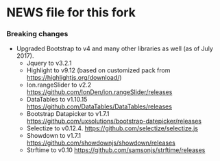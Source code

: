 NEWS file for this fork
=======

### Breaking changes
- Upgraded Bootstrap to v4 and many other libraries as well (as of July 2017).
  - Jquery to v3.2.1
  - Highlight to v9.12 (based on customized pack from <https://highlightjs.org/download/>)
  - Ion.rangeSlider to v2.2 <https://github.com/IonDen/ion.rangeSlider/releases>
  - DataTables to v1.10.15 <https://github.com/DataTables/DataTables/releases>
  - Bootstrap Datapicker to v1.7.1 <https://github.com/uxsolutions/bootstrap-datepicker/releases>
  - Selectize to v0.12.4. <https://github.com/selectize/selectize.js>
  - Showdown to v1.7.1 <https://github.com/showdownjs/showdown/releases>
  - Strftime to v0.10 <https://github.com/samsonjs/strftime/releases>


###
